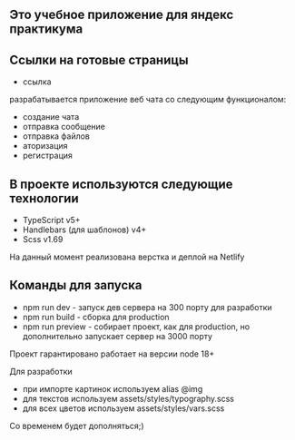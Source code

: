 Это учебное приложение для яндекс практикума
---

## Ссылки на готовые страницы
- ссылка

разрабатывается приложение веб чата со следующим функционалом:
- создание чата
- отправка сообщение
- отправка файлов
- аторизация
- регистрация

## В проекте используются следующие технологии
- TypeScript v5+
- Handlebars (для шаблонов) v4+
- Scss v1.69

На данный момент реализована верстка и деплой на Netlify

## Команды для запуска
- npm run dev - запуск дев сервера на 300 порту для разработки
- npm run build - сборка для production
- npm run preview - собирает проект, как для production, но дополнительно запускает сервер на 3000 порту

Проект гарантировано работает на версии node 18+

Для разработки
- при импорте картинок используем alias @img
- для текстов используем assets/styles/typography.scss
- для всех цветов используем assets/styles/vars.scss

Со временем будет дополняться;)
